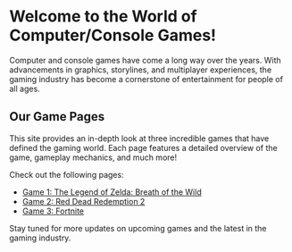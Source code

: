 # Welcome to the World of Computer/Console Games!

Computer and console games have come a long way over the years. With advancements in graphics, storylines, and multiplayer experiences, the gaming industry has become a cornerstone of entertainment for people of all ages.

## Our Game Pages
This site provides an in-depth look at three incredible games that have defined the gaming world. Each page features a detailed overview of the game, gameplay mechanics, and much more!

Check out the following pages:
- [Game 1: The Legend of Zelda: Breath of the Wild](game1.md)
- [Game 2: Red Dead Redemption 2](game2.md)
- [Game 3: Fortnite](game3.md)

Stay tuned for more updates on upcoming games and the latest in the gaming industry.
